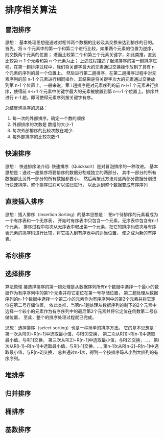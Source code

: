   # 排序相关算法
 
 ##  冒泡排序	
 
思想：
基本处理思想是通过对相邻两个数据的比较及其交换来达到排序的目的。 
首先，将 n 个元素中的第一个和第二个进行比较，如果两个元素的位置为逆序，则交换两个元素的位置；
进而比较第二个和第三个元素关键字，如此类推，直到比较第 n-1 个元素和第 n 个元素为止； 
上述过程描述了起泡排序的第一趟排序过程，在第一趟排序过程中，我们将关键字最大的元素通过交换操作放到了具有 n 个元素的序列的最一个位置上。 
然后进行第二趟排序，在第二趟排序过程中对元素序列的前 n-1 个元素进行相同操作，其结果是将关键字次大的元素通过交换放到第 n-1 个位置上。一般来说，第 i 趟排序是对元素序列的前 n-i+1 个元素进行排序，使得前 n-i+1 个元素中关键字最大的元素被放置到第 n-i+1 个位置上。排序共进行 n-1 趟，即可使得元素序列按关键字有序。

总结冒泡排序的思路：
1. 每一次的外部排序，确定一个数的顺序
2. 外部排序的次数是 数组的大小-1
3. 每次外部排序的比较次数在减少.
4. 每外部排序的比较次数-1
 ##  快速排序	
 思想：
快速排序法介绍:
快速排序（Quicksort）是对冒泡排序的一种改进。
基本思想是：通过一趟排序将要排序的数据分割成独立的两部分，
其中一部分的所有数据都比另外一部分的所有数据都要小，
然后再按此方法对这两部分数据分别进行快速排序，整个排序过程可以递归进行，
以此达到整个数据变成有序序列
 ##  直接插入排序	

思想：插入排序（Insertion Sorting）的基本思想是：
把n个待排序的元素看成为一个有序表和一个无序表，
开始时有序表中只包含一个元素，无序表中包含有n-1个元素，
排序过程中每次从无序表中取出第一个元素，把它的排序码依次与有序表元素的排序码进行比较，将它插入到有序表中的适当位置，
使之成为新的有序表。 
 ##  希尔排序	
  
 ##  选择排序
 算法原理
接选择排序的第一趟处理是从数据序列所有n个数据中选择一个最小的数据作为有序序列中的第1个元素并将它定位在第一号存储位置，
第二趟处理从数据序列的n-1个数据中选择一个第二小的元素作为有序序列中的第2个元素并将它定位在第二号存储位置，
依此类推，当第n-1趟处理从数据序列的剩下的2个元素中选择一个较小的元素作为有序序列中的最后第2个元素并将它定位在倒数第二号存储位置，
至此，整个的排序处理过程就已完成。

思想：选择排序（select sorting）也是一种简单的排序方法。
它的基本思想是：第一次从R[0]~R[n-1]中选取最小值，与R[0]交换，
第二次从R[1]~R[n-1]中选取最小值，与R[1]交换，
第三次从R[2]~R[n-1]中选取最小值，与R[2]交换，…，
第i次从R[i-1]~R[n-1]中选取最小值，与R[i-1]交换，…, 
第n-1次从R[n-2]~R[n-1]中选取最小值，与R[n-2]交换，
总共通过n-1次，得到一个按排序码从小到大排列的有序序列。	 
 ##  堆排序	 
 ##  归并排序	
 ##  桶排序	
 ##  基数排序